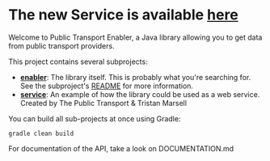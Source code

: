 # The new Service is available [here](https://github.com/ZweiDev/Shibi)

Welcome to Public Transport Enabler, a Java library allowing you to get data from public transport providers.

This project contains several subprojects:

 * [__enabler__](enabler):
     The library itself. This is probably what you're searching for. See the subproject's [README](enabler/README.md) for more information.
 * [__service__](service):
     An example of how the library could be used as a web service. Created by The Public Transport & Tristan Marsell

You can build all sub-projects at once using Gradle:

`gradle clean build`


For documentation of the API, take a look on DOCUMENTATION.md
